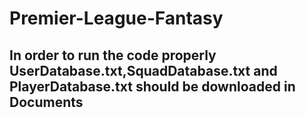 # Premier-League-Fantasy
 ## In order to run the code properly UserDatabase.txt,SquadDatabase.txt and PlayerDatabase.txt should be downloaded in Documents

